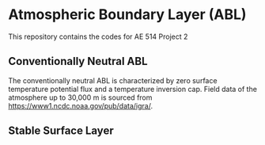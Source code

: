 # Atmospheric Boundary Layer (ABL)
This repository contains the codes for AE 514 Project 2

## Conventionally Neutral ABL
The conventionally neutral ABL is characterized by zero surface temperature potential flux and a temperature inversion cap. Field data of the atmosphere up to 30,000 m is sourced from https://www1.ncdc.noaa.gov/pub/data/igra/.

## Stable Surface Layer
